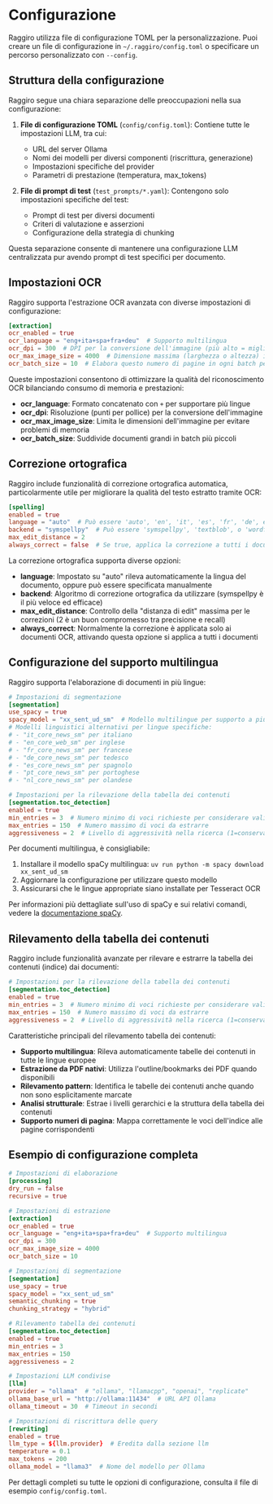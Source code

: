 # Configurazione

Raggiro utilizza file di configurazione TOML per la personalizzazione. Puoi creare un file di configurazione in `~/.raggiro/config.toml` o specificare un percorso personalizzato con `--config`.

## Struttura della configurazione

Raggiro segue una chiara separazione delle preoccupazioni nella sua configurazione:

1. **File di configurazione TOML** (`config/config.toml`): Contiene tutte le impostazioni LLM, tra cui:
   - URL del server Ollama
   - Nomi dei modelli per diversi componenti (riscrittura, generazione)
   - Impostazioni specifiche del provider
   - Parametri di prestazione (temperatura, max_tokens)
   
2. **File di prompt di test** (`test_prompts/*.yaml`): Contengono solo impostazioni specifiche del test:
   - Prompt di test per diversi documenti
   - Criteri di valutazione e asserzioni
   - Configurazione della strategia di chunking

Questa separazione consente di mantenere una configurazione LLM centralizzata pur avendo prompt di test specifici per documento.

## Impostazioni OCR

Raggiro supporta l'estrazione OCR avanzata con diverse impostazioni di configurazione:

```toml
[extraction]
ocr_enabled = true
ocr_language = "eng+ita+spa+fra+deu"  # Supporto multilingua
ocr_dpi = 300  # DPI per la conversione dell'immagine (più alto = migliore qualità ma più memoria)
ocr_max_image_size = 4000  # Dimensione massima (larghezza o altezza) in pixel per l'elaborazione OCR
ocr_batch_size = 10  # Elabora questo numero di pagine in ogni batch per evitare problemi di memoria
```

Queste impostazioni consentono di ottimizzare la qualità del riconoscimento OCR bilanciando consumo di memoria e prestazioni:

- **ocr_language**: Formato concatenato con `+` per supportare più lingue
- **ocr_dpi**: Risoluzione (punti per pollice) per la conversione dell'immagine
- **ocr_max_image_size**: Limita le dimensioni dell'immagine per evitare problemi di memoria
- **ocr_batch_size**: Suddivide documenti grandi in batch più piccoli

## Correzione ortografica

Raggiro include funzionalità di correzione ortografica automatica, particolarmente utile per migliorare la qualità del testo estratto tramite OCR:

```toml
[spelling]
enabled = true
language = "auto"  # Può essere 'auto', 'en', 'it', 'es', 'fr', 'de', ecc.
backend = "symspellpy"  # Può essere 'symspellpy', 'textblob', o 'wordfreq'
max_edit_distance = 2
always_correct = false  # Se true, applica la correzione a tutti i documenti, non solo OCR
```

La correzione ortografica supporta diverse opzioni:

- **language**: Impostato su "auto" rileva automaticamente la lingua del documento, oppure può essere specificata manualmente
- **backend**: Algoritmo di correzione ortografica da utilizzare (symspellpy è il più veloce ed efficace)
- **max_edit_distance**: Controllo della "distanza di edit" massima per le correzioni (2 è un buon compromesso tra precisione e recall)
- **always_correct**: Normalmente la correzione è applicata solo ai documenti OCR, attivando questa opzione si applica a tutti i documenti

## Configurazione del supporto multilingua

Raggiro supporta l'elaborazione di documenti in più lingue:

```toml
# Impostazioni di segmentazione
[segmentation]
use_spacy = true
spacy_model = "xx_sent_ud_sm"  # Modello multilingue per supporto a più lingue
# Modelli linguistici alternativi per lingue specifiche:
# - "it_core_news_sm" per italiano
# - "en_core_web_sm" per inglese
# - "fr_core_news_sm" per francese
# - "de_core_news_sm" per tedesco
# - "es_core_news_sm" per spagnolo
# - "pt_core_news_sm" per portoghese
# - "nl_core_news_sm" per olandese

# Impostazioni per la rilevazione della tabella dei contenuti
[segmentation.toc_detection]
enabled = true
min_entries = 3  # Numero minimo di voci richieste per considerare valida una TOC
max_entries = 150  # Numero massimo di voci da estrarre
aggressiveness = 2  # Livello di aggressività nella ricerca (1=conservativo, 2=normale, 3=aggressivo)
```

Per documenti multilingua, è consigliabile:
1. Installare il modello spaCy multilingua: `uv run python -m spacy download xx_sent_ud_sm`
2. Aggiornare la configurazione per utilizzare questo modello
3. Assicurarsi che le lingue appropriate siano installate per Tesseract OCR

Per informazioni più dettagliate sull'uso di spaCy e sui relativi comandi, vedere la [documentazione spaCy](spacy.md).

## Rilevamento della tabella dei contenuti

Raggiro include funzionalità avanzate per rilevare e estrarre la tabella dei contenuti (indice) dai documenti:

```toml
# Impostazioni per la rilevazione della tabella dei contenuti
[segmentation.toc_detection]
enabled = true
min_entries = 3  # Numero minimo di voci richieste per considerare valida una TOC
max_entries = 150  # Numero massimo di voci da estrarre
aggressiveness = 2  # Livello di aggressività nella ricerca (1=conservativo, 2=normale, 3=aggressivo)
```

Caratteristiche principali del rilevamento tabella dei contenuti:

- **Supporto multilingua**: Rileva automaticamente tabelle dei contenuti in tutte le lingue europee
- **Estrazione da PDF nativi**: Utilizza l'outline/bookmarks dei PDF quando disponibili
- **Rilevamento pattern**: Identifica le tabelle dei contenuti anche quando non sono esplicitamente marcate
- **Analisi strutturale**: Estrae i livelli gerarchici e la struttura della tabella dei contenuti
- **Supporto numeri di pagina**: Mappa correttamente le voci dell'indice alle pagine corrispondenti

## Esempio di configurazione completa

```toml
# Impostazioni di elaborazione
[processing]
dry_run = false
recursive = true

# Impostazioni di estrazione
[extraction]
ocr_enabled = true
ocr_language = "eng+ita+spa+fra+deu"  # Supporto multilingua
ocr_dpi = 300
ocr_max_image_size = 4000
ocr_batch_size = 10

# Impostazioni di segmentazione
[segmentation]
use_spacy = true
spacy_model = "xx_sent_ud_sm"
semantic_chunking = true
chunking_strategy = "hybrid"

# Rilevamento tabella dei contenuti
[segmentation.toc_detection]
enabled = true
min_entries = 3
max_entries = 150
aggressiveness = 2

# Impostazioni LLM condivise
[llm]
provider = "ollama"  # "ollama", "llamacpp", "openai", "replicate"
ollama_base_url = "http://ollama:11434"  # URL API Ollama
ollama_timeout = 30  # Timeout in secondi

# Impostazioni di riscrittura delle query
[rewriting]
enabled = true
llm_type = ${llm.provider}  # Eredita dalla sezione llm
temperature = 0.1
max_tokens = 200
ollama_model = "llama3"  # Nome del modello per Ollama
```

Per dettagli completi su tutte le opzioni di configurazione, consulta il file di esempio `config/config.toml`.